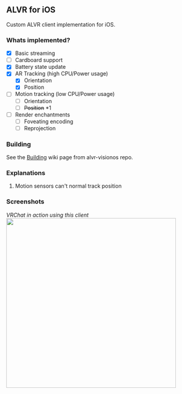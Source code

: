 ## ALVR for iOS
Custom ALVR client implementation for iOS.

### Whats implemented?
- [x] Basic streaming
- [ ] Cardboard support
- [x] Battery state update
- [x] AR Tracking (high CPU/Power usage)
     - [x] Orientation
     - [x] Position
- [ ] Motion tracking (low CPU/Power usage)
    - [ ] Orientation
    - [ ] ~~Position~~ *1
- [ ] Render enchantments
    - [ ] Foveating encoding
    - [ ] Reprojection

### Building
See the [Building](https://github.com/alvr-org/alvr-visionos/wiki/Building) wiki page from alvr-visionos repo.

### Explanations
1. Motion sensors can't normal track position

### Screenshots
*VRChat in action using this client*<br>
<img src="https://github.com/kotleni/alvr-iOS/assets/38311102/1fc1e214-ee9a-4277-9de6-a461c73596bb" width=450>

